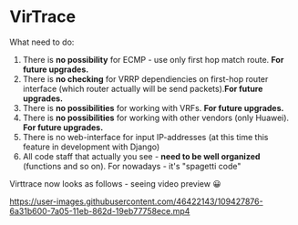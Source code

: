 # VirTrace

What need to do:

1. There is <b>no possibility</b> for ECMP  - use only first hop match route. <b>For future upgrades.</b>
2. There is <b>no checking</b> for VRRP dependiencies on first-hop router interface (which router actually will be send packets).<b>For future upgrades.</b>
3. There is <b>no possibilities</b> for working with VRFs. <b>For future upgrades.</b>
4. There is <b>no possibilities</b> for working with other vendors (only Huawei). <b>For future upgrades.</b>
5. There is no web-interface for input IP-addresses (at this time this feature in development with Django)
6. All code staff that actually you see - <b>need to be well organized</b> (functions and so on). For nowadays - it's "spagetti code"

Virttrace now looks as follows - seeing video preview 😀


https://user-images.githubusercontent.com/46422143/109427876-6a31b600-7a05-11eb-862d-19eb77758ece.mp4

